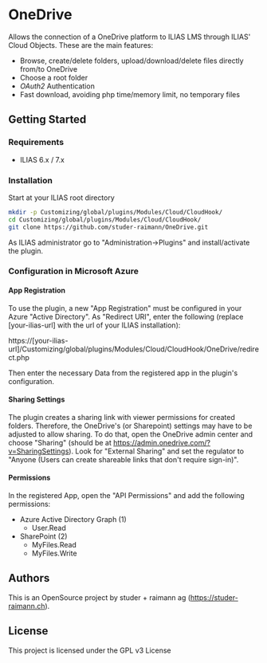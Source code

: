 # OneDrive

Allows the connection of a OneDrive platform to ILIAS LMS through ILIAS' Cloud Objects. These are the main features:
* Browse, create/delete folders, upload/download/delete files directly from/to OneDrive
* Choose a root folder
* *OAuth2* Authentication
* Fast download, avoiding php time/memory limit, no temporary files

## Getting Started

### Requirements

* ILIAS 6.x / 7.x

### Installation

Start at your ILIAS root directory
```bash
mkdir -p Customizing/global/plugins/Modules/Cloud/CloudHook/
cd Customizing/global/plugins/Modules/Cloud/CloudHook/
git clone https://github.com/studer-raimann/OneDrive.git
```
As ILIAS administrator go to "Administration->Plugins" and install/activate the plugin.

### Configuration in Microsoft Azure

#### App Registration

To use the plugin, a new "App Registration" must be configured in your Azure "Active Directory". As 
"Redirect URI", enter the following (replace [your-ilias-url] with the url of your ILIAS installation): 

https://[your-ilias-url]/Customizing/global/plugins/Modules/Cloud/CloudHook/OneDrive/redirect.php

Then enter the necessary Data from the registered app in the plugin's configuration.

#### Sharing Settings

The plugin creates a sharing link with viewer permissions for created folders. Therefore, the OneDrive's (or Sharepoint) settings may have to be adjusted to allow sharing. To do that, open the OneDrive admin center and choose "Sharing" (should be at https://admin.onedrive.com/?v=SharingSettings). Look for "External Sharing" and set the regulator to "Anyone (Users can create shareable links that don't require sign-in)". 

#### Permissions

In the registered App, open the "API Permissions" and add the following permissions:
* Azure Active Directory Graph (1)
    * User.Read
* SharePoint (2)
    * MyFiles.Read
    * MyFiles.Write

## Authors

This is an OpenSource project by studer + raimann ag (https://studer-raimann.ch).

## License

This project is licensed under the GPL v3 License 

